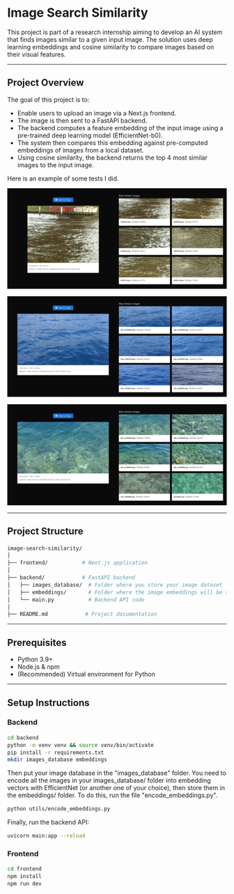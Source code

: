 # Image Search Similarity

This project is part of a research internship aiming to develop an AI system that finds images similar to a given input image. The solution uses deep learning embeddings and cosine similarity to compare images based on their visual features.

---

## Project Overview

The goal of this project is to:
  - Enable users to upload an image via a Next.js frontend.
  - The image is then sent to a FastAPI backend.
  - The backend computes a feature embedding of the input image using a pre-trained deep learning model (EfficientNet-b0).
  - The system then compares this embedding against pre-computed embeddings of images from a local dataset.
  - Using cosine similarity, the backend returns the top 4 most similar images to the input image.

Here is an example of some tests I did.

![First test](public/similarity_test1.png)

![Second test](public/similarity_test2.png)

![Third test](public/similarity_test3.png)

---

## Project Structure

```bash
image-search-similarity/
│
├── frontend/           # Next.js application
│
├── backend/            # FastAPI backend
│   ├── images_database/  # Folder where you store your image dataset
│   ├── embeddings/       # Folder where the image embeddings will be saved
│   └── main.py           # Backend API code
│
├── README.md            # Project documentation
```

---

## Prerequisites
  - Python 3.9+
  - Node.js & npm
  - (Recommended) Virtual environment for Python

---

## Setup Instructions

### Backend

```bash
cd backend
python -m venv venv && source venv/bin/activate
pip install -r requirements.txt
mkdir images_database embeddings
```

Then put your image database in the "images_database" folder. You need to encode all the images in your images_database/ folder into embedding vectors with EfficientNet (or another one of your choice), then store them in the embeddings/ folder. To do this, run the file "encode_embeddings.py".

```bash
python utils/encode_embeddings.py
```

Finally, run the backend API:

```bash
uvicorn main:app --reload
```

### Frontend

```bash
cd frontend
npm install
npm run dev
```
